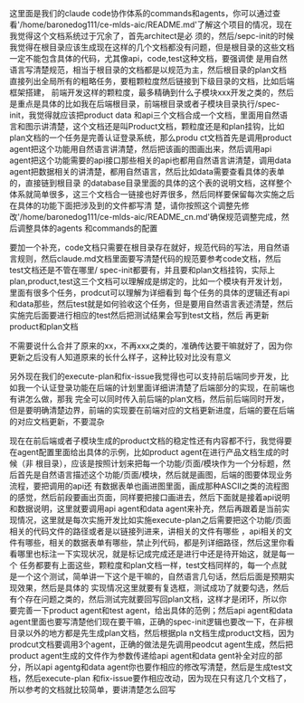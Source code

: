 这里面是我们的claude
  code协作体系的commands和agents，你可以通过查看'/home/baronedog111/ce-mlds-aic/README.md'了解这个项目的情况，现在我觉得这个文档系统过于冗余了，首先architect是必
  须的，然后/sepc-init的时候我觉得在根目录应该生成现在这样的几个文档都没有问题，但是根目录的这些文档一定不能包含具体的代码，尤其像api，code,test这种文档，要强调使
  是用自然语言写清楚规范，相当于根目录的文档都是以规范为主，然后根目录的plan文档直接列出全局所有的粗略任务，要粗颗粒度然后链接到下级目录的文档，比如后端框架搭建，
  前端开发这样的颗粒度，最多精确到什么子模块xxx开发之类的，然后是重点是具体的比如我在后端根目录，前端根目录或者子模块目录执行/spec-init，我觉得就应该把product
  data 和api三个文档合成一个文档，里面用自然语言和图示讲清楚，这个文档还是叫Product文档，颗粒度还是和plan挂钩，比如plan文档的一个任务是完善认证登录系统，那么produ
  ct文档首先是调用product agent把这个功能用自然语言讲清楚，然后把该画的图画出来，然后调用api
  agent把这个功能需要的api接口那些相关的api也都用自然语言讲清楚，调用data agent把数据相关的讲清楚，都用自然语言，然后比如data需要查看具体的表单的，直接链到根目录
  的database目录里面的具体的这个表的说明文档，这样整个体系就简单很多，这三个文档合一链接也好弄很多，然后同样要保留每次实施之后在具体的功能下面把涉及到的文件都写清
  楚，请你按照这个调整先修改'/home/baronedog111/ce-mlds-aic/README_cn.md'确保规范调整完成，然后调整具体的agents 和commands的配置

 要加一个补充，code文档只需要在根目录存在就好，规范代码的写法，用自然语言规则，然后claude.md文档里面要写清楚代码的规范要参考code文档，然后test文档还是不管在哪里/
  spec-init都要有，并且要和plan文档挂钩，实际上plan,product,test这三个文档可以理解成是绑定的，比如一个模块有开发计划，里面有很多个任务，prodcut可以理解为详细看到
  每个任务的具体的逻辑还有api和data那些，然后test就是如何验收这个任务，但是要用自然语言表述清楚，然后实施完后面要进行相应的test然后把测试结果会写到test文档，然后
  再更新product和plan文档

不需要说什么合并了原来的xx，不再xxx之类的，准确传达要干嘛就好了，因为你更新之后没有人知道原来的长什么样子，这种比较对比没有意义

另外现在我们的execute-plan和fix-issue我觉得也可以支持前后端同步开发，比如我一个认证登录功能在后端的计划里面详细讲清楚了后端部分的实现，在前端也有讲怎么做，那我
  完全可以同时传入前后端的plan文档，然后前后端同时开发，但是要明确清楚边界，前端的实现要在前端对应的文档更新进度，后端的要在后端的对应文档更新，不要混杂

现在在前后端或者子模块生成的product文档的稳定性还有内容都不行，我觉得要在agent配置里面给出具体的示例，比如product agent在进行产品文档生成的时候（非
  根目录），应该是按照计划来把每一个功能/页面/模块作为一个分标题，然后首先是自然语言描述这个功能/页面/模块，然后就是画图，后端的图要体现业务流程，要把调用的api还
  有数据表单也画进图里面，画成那种ASCII之类的流程图的感觉，然后前段要画出页面，同样要把接口画进去，然后下面就是接着api说明和数据说明，这里就要调用api agent和data
  agent来补充，然后再跟着是当前实现情况，这里就是每次实施开发比如实施execute-plan之后需要把这个功能/页面相关的代码文件的路径或者是以链接列进来，讲相关的文件有哪些
  ，api相关的文件有哪些，相关的数据表单有哪些，禁止列代码，都是列详细路径，然后这里你看看哪里也标注一下实现状况，就是标记成完成还是进行中还是待开始这，就是每一个
  任务都要有上面这些，颗粒度和plan文档一样，test文档同样的，每一个点就是一个这个测试，简单讲一下这个是干嘛的，自然语言几句话，然后后面是预期实现效果，然后是具体的
  实现情况这里就要有复选框，测试成功了就要勾选，然后有个存在问题之类的，然后测试完就要回写回plan文档，这样才是闭环，所以你要完善一下product agent和test
  agent，给出具体的范例；然后api agent和data agent里面也要写清楚他们现在要干嘛，正确的spec-init逻辑也要改一下，在非根目录以外的地方都是先生成plan文档，然后根据pla
  n文档生成product文档，因为prodcut文档要调用3个agent，正确的做法是先调用peodcut agent生成，然后把product agent生成的文件作为参数传递给api agent和data
  gent补全对应的部分，所以api agentg和data agent你也要作相应的修改写清楚，然后是生成test文档，然后execute-plan
  和fix-issue要作相应改动，因为现在只有这几个文档了，所以参考的文档就比较简单，要讲清楚怎么回写
